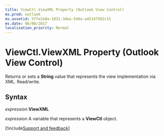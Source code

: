 ```yaml
---
title: ViewCtl.ViewXML Property (Outlook View Control)
ms.prod: outlook
ms.assetid: 5ffe2e8a-1831-3dea-549a-a45147582c15
ms.date: 06/08/2017
localization_priority: Normal
---
```



# ViewCtl.ViewXML Property (Outlook View Control)

Returns or sets a **String** value that represents the view implementation via XML. Read/write.


## Syntax

_expression_.**ViewXML**

_expression_ A variable that represents a  **ViewCtl** object.

[!include[Support and feedback](~/includes/feedback-boilerplate.md)]